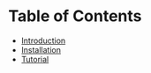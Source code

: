 # Table of Contents

- [Introduction](intro.md)
- [Installation](install.md)
- [Tutorial](tutorial.md)
